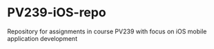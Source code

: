 # PV239-iOS-repo
Repository for assignments in course PV239 with focus on iOS mobile application development
